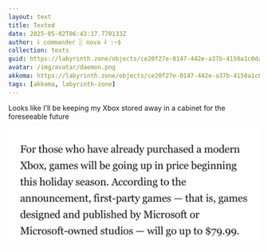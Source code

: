 ```yaml
---
layout: text
title: Texted
date: 2025-05-02T06:43:17.770133Z
author: ⸸ commander ░ nova ⸸ :~$
collection: texts
guid: https://labyrinth.zone/objects/ce20f27e-0147-442e-a37b-4150a1c0dabe
avatar: /img/avatar/daemon.png
akkoma: https://labyrinth.zone/objects/ce20f27e-0147-442e-a37b-4150a1c0dabe
tags: [akkoma, labyrinth-zone]
---
```


<p>Looks like I’ll be keeping my Xbox stored away in a cabinet for the foreseeable future</p><img src="/assets/text_media/fece8e7ab9de1c56caa1f5bb78a0ed791a3de422d9403acde5c69223b4345e8c.jpeg" alt="" />